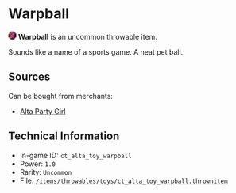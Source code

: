 # Warpball

<img src="https://raw.githubusercontent.com/Ceterai/Enternia/main/items/throwables/toys/ct_alta_toy_warpball.png" alt="Warpball icon" loading="lazy" height="16px" width="auto" /> **Warpball** is an uncommon throwable item.

Sounds like a name of a sports game. A neat pet ball.

## Sources

Can be bought from merchants:

- [Alta Party Girl](https://ceterai.github.io/MyEnternia/Wiki/AltaPartyGirl)

## Technical Information

- In-game ID: `ct_alta_toy_warpball`
- Power: `1.0`
- Rarity: `Uncommon`
- File: [`/items/throwables/toys/ct_alta_toy_warpball.thrownitem`](https://github.com/Ceterai/Enternia/blob/main/items/throwables/toys/ct_alta_toy_warpball.thrownitem)
